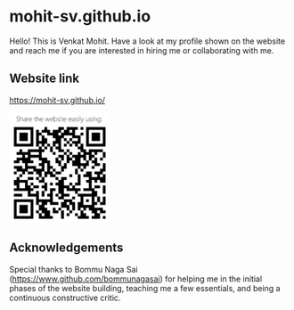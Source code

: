 # mohit-sv.github.io
Hello! This is Venkat Mohit. Have a look at my profile shown on the website and reach me if you are interested in hiring me or collaborating with me.

## Website link
https://mohit-sv.github.io/

<img src="assets/img/VMS-website_black.png" alt="qr" width="180"/>

## Acknowledgements
Special thanks to Bommu Naga Sai (https://www.github.com/bommunagasai) for helping me in the initial phases of the website building, teaching me a few essentials, and being a continuous constructive critic.
